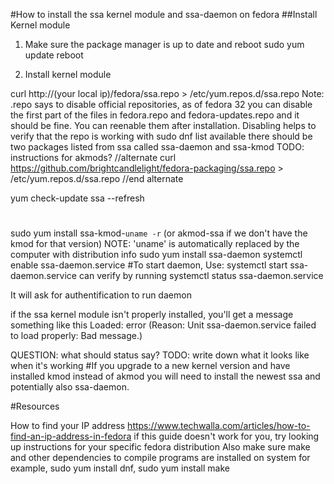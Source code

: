 #How to install the ssa kernel module and ssa-daemon on fedora
##Install Kernel module
1. Make sure the package manager is up to date and reboot
    sudo yum update
    reboot

2. Install kernel module

curl http://(your local ip)/fedora/ssa.repo > /etc/yum.repos.d/ssa.repo
Note: .repo says to disable official repositories, as of fedora 32 you can disable the first part of the files in fedora.repo and fedora-updates.repo and it should be fine. You can reenable them after installation. Disabling helps to verify that the repo is working with
sudo dnf list available
there should be two packages listed from ssa called ssa-daemon and ssa-kmod
TODO: instructions for akmods?
//alternate
curl https://github.com/brightcandlelight/fedora-packaging/ssa.repo > /etc/yum.repos.d/ssa.repo
//end alternate

yum check-update ssa --refresh
#

sudo yum install ssa-kmod-`uname -r` (or akmod-ssa if we don't have the kmod for that version)
NOTE: 'uname' is automatically replaced by the computer with distribution info
sudo yum install ssa-daemon
systemctl enable ssa-daemon.service
#To start daemon, Use:
 systemctl start ssa-daemon.service
 can verify by running
systemctl status ssa-daemon.service



It will ask for authentification to run daemon

 if the ssa kernel module isn't properly installed, you'll get a message something like this
  Loaded: error (Reason: Unit ssa-daemon.service failed to load properly: Bad message.)

QUESTION: what should status say?  TODO: write down what it looks like when it's working
#If you upgrade to a new kernel version and have installed kmod instead of akmod you will need to install the newest ssa and potentially also ssa-daemon.


#Resources

How to find your IP address
https://www.techwalla.com/articles/how-to-find-an-ip-address-in-fedora
if this guide doesn't work for you, try looking up instructions for your specific fedora distribution
Also make sure make and other dependencies to compile programs are installed on system
 for example, sudo yum install dnf, sudo yum install make

